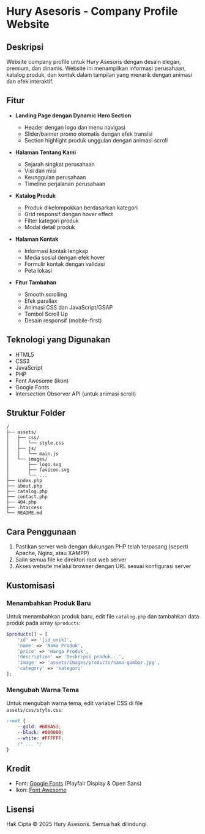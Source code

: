 # Hury Asesoris - Company Profile Website

## Deskripsi

Website company profile untuk Hury Asesoris dengan desain elegan, premium, dan dinamis. Website ini menampilkan informasi perusahaan, katalog produk, dan kontak dalam tampilan yang menarik dengan animasi dan efek interaktif.

## Fitur

- **Landing Page dengan Dynamic Hero Section**
  - Header dengan logo dan menu navigasi
  - Slider/banner promo otomatis dengan efek transisi
  - Section highlight produk unggulan dengan animasi scroll

- **Halaman Tentang Kami**
  - Sejarah singkat perusahaan
  - Visi dan misi
  - Keunggulan perusahaan
  - Timeline perjalanan perusahaan

- **Katalog Produk**
  - Produk dikelompokkan berdasarkan kategori
  - Grid responsif dengan hover effect
  - Filter kategori produk
  - Modal detail produk

- **Halaman Kontak**
  - Informasi kontak lengkap
  - Media sosial dengan efek hover
  - Formulir kontak dengan validasi
  - Peta lokasi

- **Fitur Tambahan**
  - Smooth scrolling
  - Efek parallax
  - Animasi CSS dan JavaScript/GSAP
  - Tombol Scroll Up
  - Desain responsif (mobile-first)

## Teknologi yang Digunakan

- HTML5
- CSS3
- JavaScript
- PHP
- Font Awesome (ikon)
- Google Fonts
- Intersection Observer API (untuk animasi scroll)

## Struktur Folder

```
/
├── assets/
│   ├── css/
│   │   └── style.css
│   ├── js/
│   │   └── main.js
│   └── images/
│       ├── logo.svg
│       ├── favicon.svg
│       └── ...
├── index.php
├── about.php
├── catalog.php
├── contact.php
├── 404.php
├── .htaccess
└── README.md
```

## Cara Penggunaan

1. Pastikan server web dengan dukungan PHP telah terpasang (seperti Apache, Nginx, atau XAMPP)
2. Salin semua file ke direktori root web server
3. Akses website melalui browser dengan URL sesuai konfigurasi server

## Kustomisasi

### Menambahkan Produk Baru

Untuk menambahkan produk baru, edit file `catalog.php` dan tambahkan data produk pada array `$products`:

```php
$products[] = [
    'id' => '[id_unik]',
    'name' => 'Nama Produk',
    'price' => 'Harga Produk',
    'description' => 'Deskripsi produk...',
    'image' => 'assets/images/products/nama-gambar.jpg',
    'category' => 'kategori'
];
```

### Mengubah Warna Tema

Untuk mengubah warna tema, edit variabel CSS di file `assets/css/style.css`:

```css
:root {
    --gold: #B88A53;
    --black: #000000;
    --white: #FFFFFF;
    /* ... */
}
```

## Kredit

- Font: [Google Fonts](https://fonts.google.com/) (Playfair Display & Open Sans)
- Ikon: [Font Awesome](https://fontawesome.com/)

## Lisensi

Hak Cipta © 2025 Hury Asesoris. Semua hak dilindungi.

